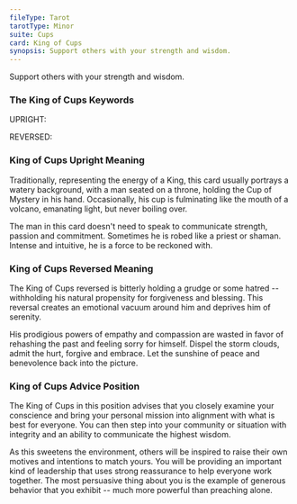 ```yaml
---
fileType: Tarot
tarotType: Minor
suite: Cups
card: King of Cups
synopsis: Support others with your strength and wisdom.
---
```

Support others with your strength and wisdom.

### The King of Cups Keywords

UPRIGHT: 

REVERSED: 

### King of Cups Upright Meaning

Traditionally, representing the energy of a King, this card usually portrays a watery background, with a man seated on a throne, holding the Cup of Mystery in his hand. Occasionally, his cup is fulminating like the mouth of a volcano, emanating light, but never boiling over.

The man in this card doesn't need to speak to communicate strength, passion and commitment. Sometimes he is robed like a priest or shaman. Intense and intuitive, he is a force to be reckoned with.

### King of Cups Reversed Meaning

The King of Cups reversed is bitterly holding a grudge or some hatred -- withholding his natural propensity for forgiveness and blessing. This reversal creates an emotional vacuum around him and deprives him of serenity.

His prodigious powers of empathy and compassion are wasted in favor of rehashing the past and feeling sorry for himself. Dispel the storm clouds, admit the hurt, forgive and embrace. Let the sunshine of peace and benevolence back into the picture.

### King of Cups Advice Position

The King of Cups in this position advises that you closely examine your conscience and bring your personal mission into alignment with what is best for everyone. You can then step into your community or situation with integrity and an ability to communicate the highest wisdom.

As this sweetens the environment, others will be inspired to raise their own motives and intentions to match yours. You will be providing an important kind of leadership that uses strong reassurance to help everyone work together. The most persuasive thing about you is the example of generous behavior that you exhibit -- much more powerful than preaching alone.
